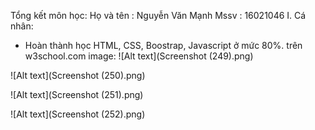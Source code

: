 Tổng kết môn học:
Họ và tên : Nguyễn Văn Mạnh
Mssv : 16021046
I. Cá nhân:
- Hoàn thành học HTML, CSS, Boostrap, Javascript ở mức 80%.
trên w3school.com
image: 
![Alt text](Screenshot (249).png)

![Alt text](Screenshot (250).png)

![Alt text](Screenshot (251).png)

![Alt text](Screenshot (252).png)
